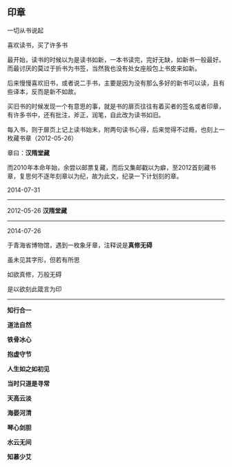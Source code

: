 ## 印章 ##

一切从书说起

喜欢读书，买了许多书

最开始，读书的时候以为是读书如新，一本书读完，完好无缺，如新书一般最好。而最讨厌的莫过于折书为书签，当然我也没有处女座般包上书皮来如新。

后来慢慢喜欢旧书，或者说二手书，主要是因为没有那么多好的新书可以读，且有些译本，反而是新不如故。

买旧书的时候发现一个有意思的事，就是书的扉页往往有着买者的签名或者印章，有许多书中，还有批注，斧正，润笔，自此改为读书如旧。

每入书，则于扉页上记上读书始末，附两句读书心得，后来觉得不过瘾，也刻上一枚藏书章（2012-05-26）

章曰：**汉隋堂藏**

而2010年本命年始，余尝以邮票复藏，而后又集邮戳以为癖，至2012首刻藏书章，复思何不逐年刻章以为纪，故为此文，纪录一下计划刻的章。

2014-07-31

----

2012-05-26 **汉隋堂藏**

---

2014-07-26

于青海省博物馆，遇到一枚象牙章，注释说是**真修无碍**

虽未见其字形，但若有所思

如欲真修，万般无碍

是以欲刻此箴言为印


----

**知行合一**

**道法自然**

**铁骨冰心**

**抱虚守节**

**人生如之如初见**

**当时只道是寻常**

**天高云淡**

**海晏河清**

**琴心剑胆**

**水云无间**

**知慕少艾**





